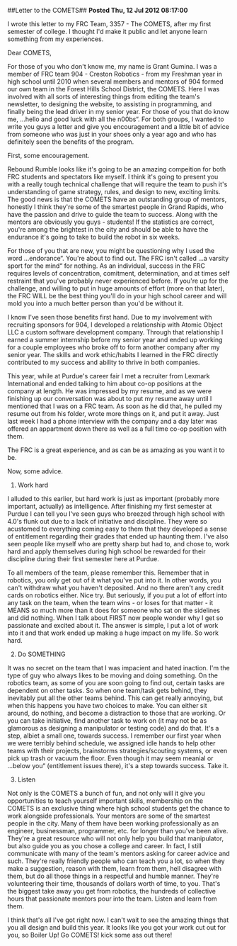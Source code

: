##Letter to the COMETS##
**Posted Thu, 12 Jul 2012 08:17:00**

I wrote this letter to my FRC Team, 3357 - The COMETS, after my first semester of college. I thought I'd make it public and let anyone learn something from my experiences.

Dear COMETS,

For those of you who don't know me, my name is Grant Gumina. I was a member of FRC team 904 - Creston Robotics - from my Freshman year in high school until 2010 when several members and mentors of 904 formed our own team in the Forest Hills School District, the COMETS. Here I was involved with all sorts of interesting things from editing the team's newsletter, to designing the website, to assisting in programming, and finally being the lead driver in my senior year. For those of you that do know me, ...hello and good luck with all the n00bs“. For both groups, I wanted to write you guys a letter and give you encouragement and a little bit of advice from someone who was just in your shoes only a year ago and who has definitely seen the benefits of the program.

First, some encouragement.

Rebound Rumble looks like it's going to be an amazing compeition for both FRC students and spectators like myself. I think it's going to present you with a really tough technical challenge that will require the team to push it's understanding of game strategy, rules, and design to new, exciting limits. The good news is that the COMETS have an outstanding group of mentors, honestly I think they're some of the smartest people in Grand Rapids, who have the passion and drive to guide the team to success. Along with the mentors are obviously you guys - students! If the statistics are correct, you're among the brightest in the city and should be able to have the endurance it's going to take to build the robot in six weeks.

For those of you that are new, you might be questioning why I used the word ...endorance“. You're about to find out. The FRC isn't called ...a varsity sport for the mind“ for nothing. As an individual, success in the FRC requires levels of concentration, comitment, determination, and at times self restraint that you've probably never experienced before. If you're up for the challenge, and willing to put in huge amounts of effort (more on that later), the FRC WILL be the best thing you'll do in your high school career and will mold you into a much better person than you'd be without it.

I know I've seen those benefits first hand. Due to my involvement with recruiting sponsors for 904, I developed a relationship with Atomic Object LLC a custom software development company. Through that relationship I earned a summer internship before my senior year and ended up working for a couple employees who broke off to form another company after my senior year. The skills and work ethic/habits I learned in the FRC directly contributed to my success and ability to thrive in both companies.

This year, while at Purdue's career fair I met a recruiter from Lexmark International and ended talking to him about co-op positions at the company at length. He was impressed by my resume, and as we were finishing up our conversation was about to put my resume away until I mentioned that I was on a FRC team. As soon as he did that, he pulled my resume out from his folder, wrote more things on it, and put it away. Just last week I had a phone interview with the company and a day later was offered an appartment down there as well as a full time co-op position with them.

The FRC is a great experience, and as can be as amazing as you want it to be.

Now, some advice.

1. Work hard

I alluded to this earlier, but hard work is just as important (probably more important, actually) as intelligence. After finishing my first semester at Purdue I can tell you I've seen guys who breezed through high school with 4.0's flunk out due to a lack of initiative and discipline. They were so acustomed to everything coming easy to them that they developed a sense of entitlement regarding their grades that ended up haunting them. I've also seen people like myself who are pretty sharp but had to, and chose to, work hard and apply themselves during high school be rewarded for their discipline during their first semester here at Purdue.

To all members of the team, please remember this. Remember that in robotics, you only get out of it what you've put into it. In other words, you can't withdraw what you haven't deposited. And no there aren't any credit cards on robotics either. Nice try. But seriously, if you put a lot of effort into any task on the team, when the team wins - or loses for that matter - it MEANS so much more than it does for someone who sat on the sidelines and did nothing. When I talk about FIRST now people wonder why I get so passionate and excited about it. The answer is simple, I put a lot of work into it and that work ended up making a huge impact on my life. So work hard.

2. Do SOMETHING

It was no secret on the team that I was impacient and hated inaction. I'm the type of guy who always likes to be moving and doing something. On the robotics team, as some of you are soon going to find out, certain tasks are dependent on other tasks. So when one team/task gets behind, they inevitably put all the other teams behind. This can get really annoying, but when this happens you have two choices to make. You can either sit around, do nothing, and become a distraction to those that are working. Or you can take initiative, find another task to work on (it may not be as glamorous as designing a manipulator or testing code) and do that. It's a step, albiet a small one, towards success. I remember our first year when we were terribly behind schedule, we assigned idle hands to help other teams with their projects, brainstorms strategies/scouting systems, or even pick up trash or vacuum the floor. Even though it may seem meanial or ...below you“ (entitlement issues there), it's a step towards success. Take it.

3. Listen

Not only is the COMETS a bunch of fun, and not only will it give you opportunities to teach yourself important skills, membership on the COMETS is an exclusive thing where high school students get the chance to work alongside professionals. Your mentors are some of the smartest people in the city. Many of them have been working professionally as an engineer, businessman, programmer, etc. for longer than you've been alive. They're a great resource who will not only help you build that manipulator, but also guide you as you chose a college and career. In fact, I still communicate with many of the team's mentors asking for career advice and such. They're really friendly people who can teach you a lot, so when they make a suggestion, reason with them, learn from them, hell disagree with them, but do all those things in a respectful and humble manner. They're volunteering their time, thousands of dollars worth of time, to you. That's the biggest take away you get from robotics, the hundreds of collective hours that passionate mentors pour into the team. Listen and learn from them.

I think that's all I've got right now. I can't wait to see the amazing things that you all design and build this year. It looks like you got your work cut out for you, so Boiler Up! Go COMETS! kick some ass out there!
